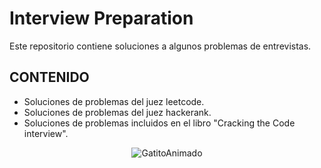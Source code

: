 
# Interview Preparation

Este repositorio contiene soluciones a algunos problemas de entrevistas.

## CONTENIDO

- Soluciones de problemas del juez leetcode.
- Soluciones de problemas del juez hackerank.
- Soluciones de problemas incluidos en el  libro "Cracking the Code interview".


<p align="center">
  <img src="https://media.tenor.com/y2JXkY1pXkwAAAAC/cat-computer.gif" alt="GatitoAnimado">
</p>


